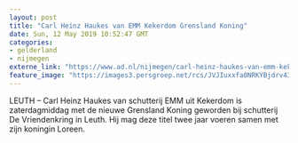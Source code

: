 ```yaml
---
layout: post
title: "Carl Heinz Haukes van EMM Kekerdom Grensland Koning"
date: Sun, 12 May 2019 10:52:47 GMT
categories: 
- gelderland 
- nijmegen 
externe_link: "https://www.ad.nl/nijmegen/carl-heinz-haukes-van-emm-kekerdom-grensland-koning~aa14f813/"
feature_image: "https://images3.persgroep.net/rcs/JVJIuxxfa0NRKYBjdrv438Cv5GY/diocontent/148074085/_fitwidth/400/?appId=21791a8992982cd8da851550a453bd7f&quality=0.7"
---
```


LEUTH – Carl Heinz Haukes van schutterij EMM uit Kekerdom is zaterdagmiddag met de nieuwe Grensland Koning geworden bij schutterij De Vriendenkring in Leuth. Hij mag deze titel twee jaar voeren samen met zijn koningin Loreen.
